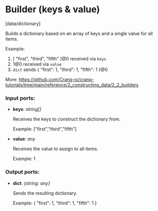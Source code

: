 # Builder (keys & value)

[data/dictionary]

Builds a dictionary based on an array of keys and a single value for all items.

Example:
1. [ "first", "third", "fifth" ]@0 received via `keys`
1. 1@0 received via `value`
2. `dict` sends { "first": 1, "third": 1, "fifth": 1 }@0

More:
https://github.com/Cranq-io/cranq-tutorials/tree/main/reference/2_constructing_data/2_2_builders

### Input ports:

* __keys__: _string[]_

    Receives the keys to construct the dictionary from.
    
    Example:
    ["first","third","fifth"]



* __value__: _any_

    Receives the value to assign to all items.
    
    Example:
    1



### Output ports:

* __dict__: _{string: any}_

    Sends the resulting dictionary.
    
    Example:
    { "first": 1, "third": 1, "fifth": 1 }



